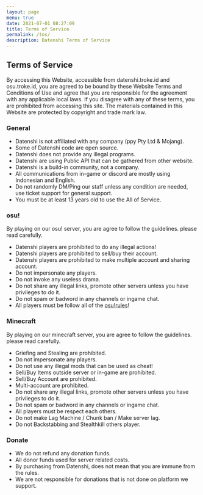 ```yaml
---
layout: page
menu: true
date: 2021-07-01 08:27:09
title: Terms of Service
permalink: /tos/
description: Datenshi Terms of Service
---
```

## Terms of Service

By accessing this Website, accessible from datenshi.troke.id and osu.troke.id, you are agreed to be bound by these Website Terms and Conditions of Use and agree that you are responsible for the agreement with any applicable local laws. If you disagree with any of these terms, you are prohibited from accessing this site. The materials contained in this Website are protected by copyright and trade mark law.

### General

- Datenshi is not affiliated with any company (ppy Pty Ltd & Mojang).
- Some of Datenshi code are open source.
- Datenshi does not provide any illegal programs.
- Datenshi are using Public API that can be gathered from other website.
- Datenshi is a build-in community, not a company.
- All communications from in-game or discord are mostly using Indonesian and English.
- Do not randomly DM/Ping our staff unless any condition are needed, use ticket support for general support.
- You must be at least 13 years old to use the All of Service.

### osu!

By playing on our osu! server, you are agree to follow the guidelines. please read carefully.

- Datenshi players are prohibited to do any illegal actions!
- Datenshi players are prohibited to sell/buy their account.
- Datenshi players are prohibited to make multiple account and sharing account.
- Do not impersonate any players.
- Do not invoke any useless drama.
- Do not share any illegal links, promote other servers unless you have privileges to do it.
- Do not spam or badword in any channels or ingame chat.
- All players must be follow all of the [osu!rules](https://osu.troke.id/doc/rules)!

### Minecraft

By playing on our minecraft server, you are agree to follow the guidelines. please read carefully.

- Griefing and Stealing are prohibited.
- Do not impersonate any players.
- Do not use any illegal mods that can be used as cheat!
- Sell/Buy Items outside server or in-game are prohibited.
- Sell/Buy Account are prohibited.
- Multi-account are prohibited.
- Do not share any illegal links, promote other servers unless you have privileges to do it.
- Do not spam or badword in any channels or ingame chat.
- All players must be respect each others.
- Do not make Lag Machine / Chunk ban / Make server lag.
- Do not Backstabbing and Stealthkill others player.

### Donate

- We do not refund any donation funds.
- All donor funds used for server related costs.
- By purchasing from Datenshi, does not mean that you are immune from the rules.
- We are not responsible for donations that is not done on platform we support.
